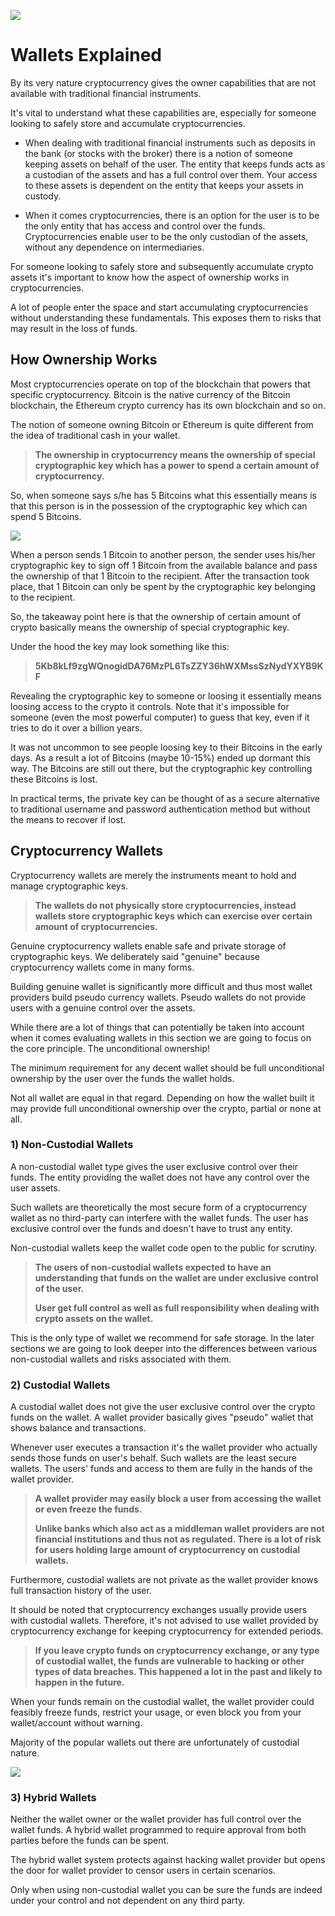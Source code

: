 ![](images/02-main-l.png)

# Wallets Explained

By its very nature cryptocurrency gives the owner capabilities that are not available with traditional financial instruments.

It's vital to understand what these capabilities are, especially for someone looking to safely store and accumulate cryptocurrencies.

- When dealing with traditional financial instruments such as deposits in the bank (or stocks with the broker) there is a notion of someone keeping assets on behalf of the user. The entity that keeps funds acts as a custodian of the assets and has a full control over them. Your access to these assets is dependent on the entity that keeps your assets in custody.

- When it comes cryptocurrencies, there is an option for the user is to be the only entity that has access and control over the funds. Cryptocurrencies enable user to be the only custodian of the assets, without any dependence on intermediaries.

For someone looking to safely store and subsequently accumulate crypto assets it's important to know how the aspect of ownership works in cryptocurrencies.

A lot of people enter the space and start accumulating cryptocurrencies without understanding these fundamentals. This exposes them to risks that may result in the loss of funds.

## How Ownership Works

Most cryptocurrencies operate on top of the blockchain that powers that specific cryptocurrency. Bitcoin is the native currency of the Bitcoin blockchain, the Ethereum crypto currency has its own blockchain and so on.

The notion of someone owning Bitcoin or Ethereum is quite different from the idea of traditional cash in your wallet. 

>**The ownership in cryptocurrency means the ownership of special cryptographic key which has a power to spend a certain amount of cryptocurrency.**

So, when someone says s/he has 5 Bitcoins what this essentially means is that this person is in the possession of the cryptographic key which can spend 5 Bitcoins.

![](images/02-01-l.png)

When a person sends 1 Bitcoin to another person, the sender uses his/her cryptographic key to sign off 1 Bitcoin from the available balance and pass the ownership of that 1 Bitcoin to the recipient. After the transaction took place, that 1 Bitcoin can only be spent by the cryptographic key belonging to the recipient.

So, the takeaway point here is that the ownership of certain amount of crypto basically means the ownership of special cryptographic key.

Under the hood the key may look something like this:

>**5Kb8kLf9zgWQnogidDA76MzPL6TsZZY36hWXMssSzNydYXYB9KF**

Revealing the cryptographic key to someone or loosing it essentially means loosing access to the crypto it controls. Note that it's impossible for someone (even the most powerful computer) to guess that key, even if it tries to do it over a billion years. 

It was not uncommon to see people loosing key to their Bitcoins in the early days. As a result a lot of Bitcoins (maybe 10-15%) ended up dormant this way. The Bitcoins are still out there, but the cryptographic key controlling these Bitcoins is lost.

In practical terms, the private key can be thought of as a secure alternative to traditional username and password authentication method but without the means to recover if lost.

## Cryptocurrency Wallets

Cryptocurrency wallets are merely the instruments meant to hold and manage cryptographic keys. 

>**The wallets do not physically store cryptocurrencies, instead wallets store cryptographic keys which can exercise over certain amount of cryptocurrencies.**

Genuine cryptocurrency wallets enable safe and private storage of cryptographic keys. We deliberately said "genuine" because cryptocurrency wallets come in many forms. 

Building genuine wallet is significantly more difficult and thus most wallet providers build pseudo currency wallets. Pseudo wallets do not provide users with a genuine control over the assets.

While there are a lot of things that can potentially be taken into account when it comes evaluating wallets in this section we are going to focus on the core principle. The unconditional ownership!

The minimum requirement for any decent wallet should be full unconditional ownership by the user over the funds the wallet holds.

Not all wallet are equal in that regard. Depending on how the wallet built it may provide full unconditional ownership over the crypto, partial or none at all.

### 1) Non-Custodial Wallets

A non-custodial wallet type gives the user exclusive control over their funds. The entity providing the wallet does not have any control over the user assets. 

Such wallets are theoretically the most secure form of a cryptocurrency wallet as no third-party can interfere with the wallet funds. The user has exclusive control over the funds and doesn't have to trust any entity.

Non-custodial wallets keep the wallet code open to the public for scrutiny.

>**The users of non-custodial wallets expected to have an understanding that funds on the wallet are under exclusive control of the user.**
>
>**User get full control as well as full responsibility when dealing with crypto assets on the wallet.**

This is the only type of wallet we recommend for safe storage. In the later sections we are going to look deeper into the differences between various non-custodial wallets and risks associated with them.

### 2) Custodial Wallets

A custodial wallet does not give the user exclusive control over the crypto funds on the wallet. A wallet provider basically gives "pseudo" wallet that shows balance and transactions. 

Whenever user executes a transaction it's the wallet provider who actually sends those funds on user's behalf. Such wallets are the least secure wallets. The users' funds and access to them are fully in the hands of the wallet provider. 

>**A wallet provider may easily block a user from accessing the wallet or even freeze the funds.**
> 
>**Unlike banks which also act as a middleman wallet providers are not financial institutions and thus not as regulated. There is a lot of risk for users holding large amount of cryptocurrency on custodial wallets.**

Furthermore, custodial wallets are not private as the wallet provider knows full transaction history of the user.

It should be noted that cryptocurrency exchanges usually provide users with custodial wallets. Therefore, it's not advised to use wallet provided by cryptocurrency exchange for keeping cryptocurrency for extended periods.

>**If you leave crypto funds on cryptocurrency exchange, or any type of custodial wallet, the funds are vulnerable to hacking or other types of data breaches. This happened a lot in the past and likely to happen in the future.**

When your funds remain on the custodial wallet, the wallet provider could feasibly freeze funds, restrict your usage, or even block you from your wallet/account without warning.

Majority of the popular wallets out there are unfortunately of custodial nature.

![](images/02-02-l.png)

### 3) Hybrid Wallets

Neither the wallet owner or the wallet provider has full control over the wallet funds. A hybrid wallet programmed to require approval from both parties before the funds can be spent. 

The hybrid wallet system protects against hacking wallet provider but opens the door for wallet provider to censor users in certain scenarios.

Only when using non-custodial wallet you can be sure the funds are indeed under your control and not dependent on any third party.
